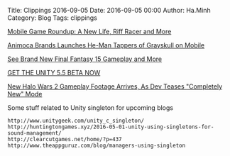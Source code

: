 Title: Clippings 2016-09-05
Date: 2016-09-05 00:00
Author: Ha.Minh
Category: Blog
Tags: clippings

[Mobile Game Roundup: A New Life, Riff Racer and More](http://www.adweek.com/socialtimes/mobile-game-roundup-a-new-life-riff-racer-and-more/644386)

[Animoca Brands Launches He-Man Tappers of Grayskull on Mobile](http://www.adweek.com/socialtimes/animoca-brands-launches-he-man-tappers-of-grayskull-on-mobile/644327)

[See Brand New Final Fantasy 15 Gameplay and More](http://www.gamespot.com/articles/see-brand-new-final-fantasy-15-gameplay-and-more/1100-6443300/)

[GET THE UNITY 5.5 BETA NOW](https://blogs.unity3d.com/2016/08/30/get-the-unity-5-5-beta-now/)

[New Halo Wars 2 Gameplay Footage Arrives, As Dev Teases "Completely New" Mode](http://www.gamespot.com/articles/new-halo-wars-2-gameplay-footage-arrives-as-dev-te/1100-6443305/)

Some stuff related to Unity singleton for upcoming blogs

    http://www.unitygeek.com/unity_c_singleton/
    http://huntingtongames.xyz/2016-05-01-unity-using-singletons-for-sound-management/
    http://clearcutgames.net/home/?p=437
    http://www.theappguruz.com/blog/managers-using-singleton
